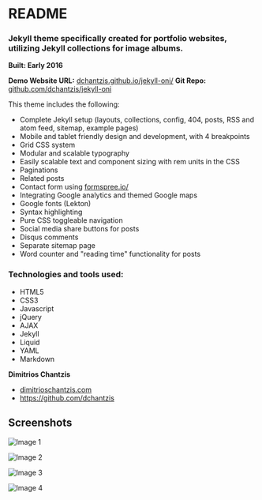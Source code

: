 # README

### Jekyll theme specifically created for portfolio websites, utilizing Jekyll collections for image albums.
**Built: Early 2016**

**Demo Website URL:** [dchantzis.github.io/jekyll-oni/](http://dchantzis.github.io/jekyll-oni/)
**Git Repo:** [github.com/dchantzis/jekyll-oni](https://github.com/dchantzis/jekyll-oni)

This theme includes the following:

- Complete Jekyll setup (layouts, collections, config, 404, posts, RSS and atom feed, sitemap, example pages)
- Mobile and tablet friendly design and development, with 4 breakpoints
- Grid CSS system
- Modular and scalable typography
- Easily scalable text and component sizing with rem units in the CSS
- Paginations
- Related posts
- Contact form using [formspree.io/](https://formspree.io/)
- Integrating Google analytics and themed Google maps
- Google fonts (Lekton)
- Syntax highlighting
- Pure CSS toggleable navigation
- Social media share buttons for posts
- Disqus comments
- Separate sitemap page
- Word counter and "reading time" functionality for posts

### Technologies and tools used:

- HTML5
- CSS3
- Javascript
- jQuery
- AJAX
- Jekyll
- Liquid
- YAML
- Markdown

**Dimitrios Chantzis**

- [dimitrioschantzis.com](http://www.dimitrioschantzis.com)
- <https://github.com/dchantzis>

## Screenshots

![Image 1](http://dchantzis.github.io/jekyll-oni/assets/img/screenshots/screenshot-1.png)

![Image 2](http://dchantzis.github.io/jekyll-oni/assets/img/screenshots/screenshot-2.png)

![Image 3](http://dchantzis.github.io/jekyll-oni/assets/img/screenshots/screenshot-3.png)

![Image 4](http://dchantzis.github.io/jekyll-oni/assets/img/screenshots/screenshot-4.png)

